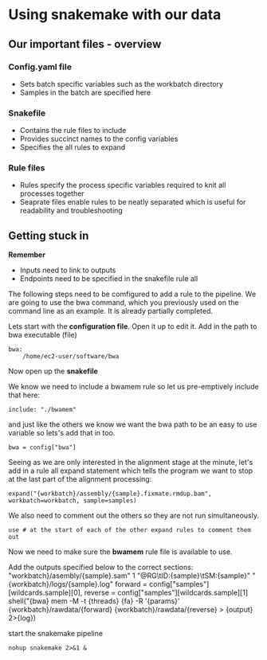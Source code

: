 # Using snakemake with our data

## Our important files - overview

### Config.yaml file
  * Sets batch specific variables such as the workbatch directory
  * Samples in the batch are specified here

### Snakefile
  * Contains the rule files to include
  * Provides succinct names to the config variables
  * Specifies the all rules to expand

### Rule files
  * Rules specify the process specific variables required to knit all processes together
  * Seaprate files enable rules to be neatly separated which is useful for readability and troubleshooting

## Getting stuck in
**Remember**
  * Inputs need to link to outputs
  * Endpoints need to be specified in the snakefile rule all

The following steps need to be comfigured to add a rule to the pipeline. We are going to use the bwa command, which you previously used on the command line as an example. It is already partially completed.  

Lets start with the **configuration file**. Open it up to edit it. 
Add in the path to bwa executable (file)

    bwa:
        /home/ec2-user/software/bwa

Now open up the **snakefile**

We know we need to include a bwamem rule so let us pre-emptively include that here:  

    include: "./bwamem"

and just like the others we know we want the bwa path to be an easy to use variable so lets's add that in too.

    bwa = config["bwa"]

Seeing as we are only interested in the alignment stage at the minute, let's add in a rule all
expand statement which tells the program we want to stop at the last part of the alignment processing:

    expand("{workbatch}/assembly/{sample}.fixmate.rmdup.bam", workbatch=workbatch, sample=samples)

We also need to comment out the others so they are not run simultaneously. 

    use # at the start of each of the other expand rules to comment them out

Now we need to make sure the **bwamem** rule file is available to use.

Add the outputs specified below to the correct sections:
    "workbatch}/asembly/{sample}.sam"
    1
    "@RG\tID:{sample}\tSM:{sample}"
    "{workbatch}/logs/{sample}.log"
    forward = config["samples"][wildcards.sample][0],
    reverse = config["samples"][wildcards.sample][1]
    shell("{bwa} mem -M -t {threads} {fa} -R '{params}' {workbatch}/rawdata/{forward} {workbatch}/rawdata/{reverse} > {output} 2>{log})

start the snakemake pipeline

    nohup snakemake 2>&1 &

